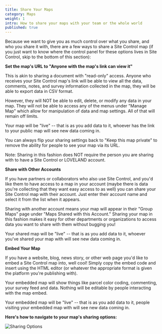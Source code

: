 ```yaml
---
title: Share Your Maps
category: Maps
weight: 1
intro: How to share your maps with your team or the whole world
published: true
---
```


Because we want to give you as much control over what you share, and who you share it with, there are a few ways to share a Site Control map (if you just want to know where the control panel for these options lives in Site Control, skip to the bottom of this section):

**Set the map's URL to "Anyone with the map's link can view it"**

This is akin to sharing a document with "read-only" access. Anyone who receives your Site Control map's link will be able to view all the data, comments, notes, and survey information collected in the map, they will be able to export data in CSV format.

However, they will NOT be able to edit, delete, or modify any data in your map. They will not be able to access any of the menus under "Manage Map" which allow for manipulation of data and map settings. All of that will remain off limits.

Your map will be "live" -- that is as you add data to it, whoever has the link to your public map will see new data coming in.

You can always flip your sharing settings back to "Keep this map private" to remove the ability for people to see your map via its URL.

Note: Sharing in this fashion does NOT require the person you are sharing with to have a Site Control or LOVELAND account.

**Share with Other Accounts**

If you have partners or collaborators who also use Site Control, and you'd like them to have access to a map in your account (maybe there is data you're collecting that they want easy access to as well) you can share your Site Control map with their account. Just enter their account name and select it from the list when it appears.

Sharing with another account means your map will appear in their "Group Maps" page under "Maps Shared with this Account." Sharing your map in this fashion makes it easy for other departments or organizations to access data you want to share with them without bugging you!

Your shared map will be "live" -- that is as you add data to it, whoever you've shared your map with will see new data coming in.

**Embed Your Map**

If you have a website, blog, news story, or other web page you'd like to embed a Site Control map into, well cool! Simply copy the embed code and insert using the HTML editor (or whatever the appropriate format is given the platform you're publishing with).

Your embedded map will show things like parcel color coding, commenting, your survey feed and data. Nothing will be editable by people interacting with the map embed.

Your embedded map will be "live" -- that is as you add data to it, people visiting your embedded map with will see new data coming in.

**Here's how to navigate to your map's sharing options:**

![Sharing Options](http://g.recordit.co/a9X1OIscWi.gif)
